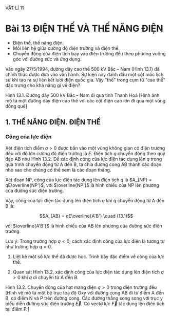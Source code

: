 VẬT LÍ 11

# Bài 13 ĐIỆN THẾ VÀ THẾ NĂNG ĐIỆN

- Điện thế, thế năng điện.
- Mối liên hệ giữa cường độ điện trường và điện thế.
- Chuyển động của điện tích bay vào điện trường đều theo phương vuông góc với đường sức và ứng dụng.

Vào ngày 27/5/1994, đường dây cao thế 500 kV Bắc – Nam (Hình 13.1) đã chính thức được đưa vào vận hành. Sự kiện này đánh dấu một cột mốc lịch sử khi tạo ra sự liên kết lưới điện quốc gia. Vậy "thế" trong cụm từ "cao thế" đặc trưng cho khả năng gì về điện?

Hình 13.1. Đường dây 500 kV Bắc – Nam đi qua tỉnh Thanh Hoá
[Hình ảnh mô tả một đường dây điện cao thế với các cột điện cao lớn đi qua một vùng đồng quê]

## 1. THẾ NĂNG ĐIỆN. ĐIỆN THẾ

### Công của lực điện

Xét điện tích điểm $q > 0$ được bắn vào một vùng không gian có điện trường đều với độ lớn cường độ điện trường là $E$. Điện tích $q$ chuyển động theo quỹ đạo AB như Hình 13.2. Để xác định công của lực điện tác dụng lên $q$ trong quá trình chuyển động từ A đến B, ta chia đường cong AB thành các đoạn nhỏ sao cho chúng có thể xem là các đoạn thẳng.

Xét đoạn NP, công của lực điện tác dụng lên điện tích $q$ là $A_{NP} = qE\overline{NP'}$, với $\overline{NP'}$ là hình chiếu của NP lên phương của đường sức điện trường.

Vậy, công của lực điện tác dụng lên điện tích $q$ khi $q$ chuyển động từ A đến B là:

$$A_{AB} = qE\overline{A'B'} \quad (13.1)$$

với $\overline{A'B'}$ là hình chiếu của AB lên phương của đường sức điện trường.

Lưu ý: Trong trường hợp $q < 0$, cách xác định công của lực điện là tương tự như trường hợp $q > 0$.

1. Liệt kê một số lực thế đã được học. Trình bày đặc điểm về công của lực thế.

2. Quan sát Hình 13.2, xác định công của lực điện tác dụng lên điện tích $q > 0$ khi $q$ di chuyển từ A đến B.

Hình 13.2. Chuyển động của hạt mang điện $q > 0$ trong điện trường đều
[Hình vẽ mô tả một hệ trục toạ độ Oxy với đường cong AB đi từ điểm A đến B, có điểm N và P trên đường cong. Các đường thẳng song song với trục y biểu diễn đường sức điện trường $\vec{E}$. Có vectơ lực $\vec{F}$ tác dụng lên điện tích tại điểm P.]